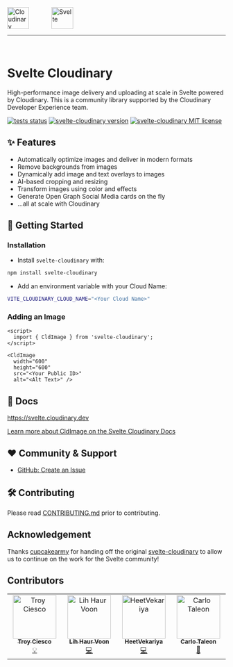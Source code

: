 <picture>
  <source media="(prefers-color-scheme: dark)" srcset="https://user-images.githubusercontent.com/62209650/196528621-b68e9e10-7e55-4c7d-9177-904cadbb4296.png" align="center" height=50>
  <source media="(prefers-color-scheme: light)" srcset="https://user-images.githubusercontent.com/62209650/196528761-a815025a-271a-4d8e-ac7e-cea833728bf9.png" align="center" height=50>
  <img alt="Cloudinary" src="https://user-images.githubusercontent.com/62209650/196528761-a815025a-271a-4d8e-ac7e-cea833728bf9.png" align="center" height=50>
</picture>
&ensp;&ensp;
<picture style="padding: 30px">
    <source media="(prefers-color-scheme: dark)" srcset="https://github-production-user-asset-6210df.s3.amazonaws.com/1045274/239017547-730820e4-ac7a-453e-b382-f89e4ce6d934.png" align="center" height=50>
  <source media="(prefers-color-scheme: light)" srcset="https://github-production-user-asset-6210df.s3.amazonaws.com/1045274/239017537-12fda7f7-5625-4b86-8363-25cc1204b375.png" align="center" height=50>
  <img alt="Svelte" src="https://github-production-user-asset-6210df.s3.amazonaws.com/1045274/239017537-12fda7f7-5625-4b86-8363-25cc1204b375.png" align="center" height=50>
</picture>

---

<br>

# Svelte Cloudinary

High-performance image delivery and uploading at scale in Svelte powered by Cloudinary. This is a community library supported by the Cloudinary Developer Experience team.

[![tests status](https://img.shields.io/github/actions/workflow/status/cloudinary-community/svelte-cloudinary/tests.yml?label=Tests&style=for-the-badge)](https://github.com/cloudinary-community/svelte-cloudinary/actions/workflows/tests.yml)
[![svelte-cloudinary version](https://img.shields.io/npm/v/svelte-cloudinary?style=for-the-badge)](https://www.npmjs.com/package/svelte-cloudinary)
[![svelte-cloudinary MIT license](https://img.shields.io/github/license/cloudinary-community/svelte-cloudinary?label=License&style=for-the-badge)](https://github.com/cloudinary-community/svelte-cloudinary/blob/main/LICENSE)

## ✨ Features

-   Automatically optimize images and deliver in modern formats
-   Remove backgrounds from images
-   Dynamically add image and text overlays to images
-   AI-based cropping and resizing
-   Transform images using color and effects
-   Generate Open Graph Social Media cards on the fly
-   ...all at scale with Cloudinary

## 🚀 Getting Started

### Installation

-   Install `svelte-cloudinary` with:

```bash
npm install svelte-cloudinary
```

-   Add an environment variable with your Cloud Name:

```bash
VITE_CLOUDINARY_CLOUD_NAME="<Your Cloud Name>"
```

### Adding an Image

```svelte
<script>
  import { CldImage } from 'svelte-cloudinary';
</script>

<CldImage
  width="600"
  height="600"
  src="<Your Public ID>"
  alt="<Alt Text>" />
```

## 📘 Docs

https://svelte.cloudinary.dev

[Learn more about CldImage on the Svelte Cloudinary Docs](https://svelte-cloudinary.vercel.app/components/cldimage/basic-usage)

## ❤️ Community & Support

-   [GitHub: Create an Issue](https://github.com/cloudinary-community/svelte-cloudinary/issues/new)

## 🛠 Contributing

Please read [CONTRIBUTING.md](https://github.com/cloudinary-community/svelte-cloudinary/blob/main/CONTRIBUTING.md) prior to contributing.

## Acknowledgement

Thanks [cupcakearmy](https://github.com/cupcakearmy) for handing off the original [svelte-cloudinary](https://github.com/cupcakearmy/svelte-cloudinary) to allow us to continue on the work for the Svelte community!

## Contributors

<!-- ALL-CONTRIBUTORS-LIST:START - Do not remove or modify this section -->
<!-- prettier-ignore-start -->
<!-- markdownlint-disable -->
<table>
  <tbody>
    <tr>
      <td align="center" valign="top" width="14.28%"><a href="https://troycies.co"><img src="https://avatars.githubusercontent.com/u/24758859?v=4?s=100" width="100px;" alt="Troy Ciesco"/><br /><sub><b>Troy Ciesco</b></sub></a><br /><a href="#example-troyciesco" title="Examples">💡</a></td>
      <td align="center" valign="top" width="14.28%"><a href="https://leovoon.github.io"><img src="https://avatars.githubusercontent.com/u/16155802?v=4?s=100" width="100px;" alt="Lih Haur Voon"/><br /><sub><b>Lih Haur Voon</b></sub></a><br /><a href="https://github.com/cloudinary-community/svelte-cloudinary/commits?author=leovoon" title="Code">💻</a></td>
      <td align="center" valign="top" width="14.28%"><a href="https://github.com/HeetVekariya"><img src="https://avatars.githubusercontent.com/u/91054457?v=4?s=100" width="100px;" alt="HeetVekariya"/><br /><sub><b>HeetVekariya</b></sub></a><br /><a href="https://github.com/cloudinary-community/svelte-cloudinary/commits?author=HeetVekariya" title="Code">💻</a></td>
      <td align="center" valign="top" width="14.28%"><a href="http://carlo.vercel.app"><img src="https://avatars.githubusercontent.com/u/38070918?v=4?s=100" width="100px;" alt="Carlo Taleon"/><br /><sub><b>Carlo Taleon</b></sub></a><br /><a href="https://github.com/cloudinary-community/svelte-cloudinary/commits?author=Blankeos" title="Documentation">📖</a></td>
    </tr>
  </tbody>
</table>

<!-- markdownlint-restore -->
<!-- prettier-ignore-end -->

<!-- ALL-CONTRIBUTORS-LIST:END -->
